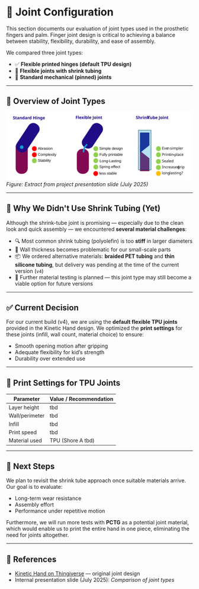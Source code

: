 # 🔗 Joint Configuration

This section documents our evaluation of joint types used in the prosthetic fingers and palm. Finger joint design is critical to achieving a balance between stability, flexibility, durability, and ease of assembly.

We compared three joint types:

- ✅ **Flexible printed hinges (default TPU design)**  
- 🧪 **Flexible joints with shrink tubing**  
- 🧩 **Standard mechanical (pinned) joints**

---

## 📸 Overview of Joint Types

![Joint Types Comparison](./images/joint-configuration.svg)
*Figure: Extract from project presentation slide (July 2025)*



---

## 💬 Why We Didn't Use Shrink Tubing (Yet)

Although the shrink-tube joint is promising — especially due to the clean look and quick assembly — we encountered **several material challenges**:

- 🔍 Most common shrink tubing (polyolefin) is too **stiff** in larger diameters
- 🔄 Wall thickness becomes problematic for our small-scale parts
- 📦 We ordered alternative materials: **braided PET tubing** and **thin silicone tubing**, but delivery was pending at the time of the current version (`v4`)
- 🧪 Further material testing is planned — this joint type may still become a viable option for future versions

---

## ✅ Current Decision

For our current build (v4), we are using the **default flexible TPU joints** provided in the Kinetic Hand design. We optimized the **print settings** for these joints (infill, wall count, material choice) to ensure:

- Smooth opening motion after gripping
- Adequate flexibility for kid’s strength
- Durability over extended use

---

## 🧰 Print Settings for TPU Joints

| Parameter         | Value / Recommendation         |
|-------------------|--------------------------------|
| Layer height      | tbd                            |
| Wall/perimeter    | tbd                            |
| Infill            | tbd                            |
| Print speed       | tbd                            |
| Material used     | TPU (Shore A tbd)              |

---

## 📌 Next Steps

We plan to revisit the shrink tube approach once suitable materials arrive. Our goal is to evaluate:

- Long-term wear resistance
- Assembly effort
- Performance under repetitive motion

Furthermore, we will run more tests with **PCTG** as a potential joint material, which would enable us to print the entire hand in one piece, eliminating the need for joints altogether.

---

## 📎 References

- [Kinetic Hand on Thingiverse](https://www.thingiverse.com/thing:4618922) — original joint design
- Internal presentation slide (July 2025): *Comparison of joint types*
